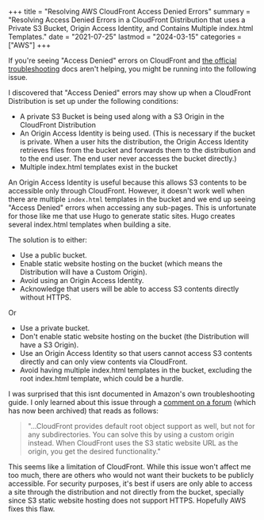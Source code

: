+++
title = "Resolving AWS CloudFront Access Denied Errors"
summary = "Resolving Access Denied Errors in a CloudFront Distribution that uses a Private S3 Bucket, Origin Access Identity, and Contains Multiple index.html Templates."
date = "2021-07-25"
lastmod = "2024-03-15"
categories = ["AWS"]
+++

If you're seeing "Access Denied" errors on CloudFront and [the official troubleshooting](https://aws.amazon.com/premiumsupport/knowledge-center/s3-website-cloudfront-error-403/) docs aren't helping, you might be running into the following issue.

I discovered that "Access Denied" errors may show up when a CloudFront Distribution is set up under the following conditions:

- A private S3 Bucket is being used along with a S3 Origin in the CloudFront Distribution
- An Origin Access Identity is being used. (This is necessary if the bucket is private. When a user hits the distribution, the Origin Access Identity retrieves files from the bucket and forwards them to the distribution and to the end user. The end user never accesses the bucket directly.)
- Multiple index.html templates exist in the bucket

An Origin Access Identity is useful because this allows S3 contents to be accessible only through CloudFront. However, it doesn't work well when there are multiple `index.html` templates in the bucket and we end up seeing "Access Denied" errors when accessing any sub-pages. This is unfortunate for those like me that use Hugo to generate static sites. Hugo creates several index.html templates when building a site.

The solution is to either:

- Use a public bucket.
- Enable static website hosting on the bucket (which means the Distribution will have a Custom Origin).
- Avoid using an Origin Access Identity.
- Acknowledge that users will be able to access S3 contents directly without HTTPS.

Or

- Use a private bucket.
- Don't enable static website hosting on the bucket (the Distribution will have a S3 Origin).
- Use an Origin Access Identity so that users cannot access S3 contents directly and can only view contents via CloudFront.
- Avoid having multiple index.html templates in the bucket, excluding the root index.html template, which could be a hurdle.


I was surprised that this isnt documented in Amazon's own troubleshooting guide. I only learned about this issue through a [comment on a forum](https://forums.aws.amazon.com/thread.jspa?threadID=85849) (which has now been archived) that reads as follows:

> "...CloudFront provides default root object support as well, but not for any subdirectories. You can solve this by using a custom origin instead. When CloudFront uses the S3 static website URL as the origin, you get the desired functionality."

This seems like a limitation of CloudFront. While this issue won't affect me too much, there are others who would not want their buckets to be publicly accessible. For security purposes, it's best if users are only able to access a site through the distribution and not directly from the bucket, specially since S3 static website hosting does not support HTTPS. Hopefully AWS fixes this flaw.
